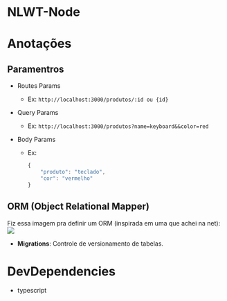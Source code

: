 # NLWT-Node

# Anotações
## Paramentros
- Routes Params
    - Ex: `http://localhost:3000/produtos/:id ou {id}`

- Query Params
    - Ex: `http://localhost:3000/produtos?name=keyboard&&color=red `
- Body Params
    - Ex: 
        ```js  
        {
            "produto": "teclado",
            "cor": "vermelho"
        }
        ```
## ORM (Object Relational Mapper)
Fiz essa imagem pra definir um ORM (inspirada em uma que achei na net):
<img src='https://i.imgur.com/vI63mU8.png'>

- **Migrations**: Controle de versionamento de tabelas.

# DevDependencies
- typescript